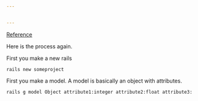 ```yaml
---


---
```


[Reference](https://www.mattmorgante.com/technology/csv)

Here is the process again.

First you make a new rails

```
rails new someproject
```

First you make a model. A model is basically an object with attributes.

```
rails g model Object attribute1:integer attribute2:float attribute3: 
```

